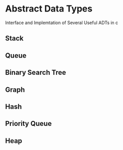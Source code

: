 # Abstract Data Types
Interface and Implemtation of Several Useful ADTs in c
## Stack
## Queue
## Binary Search Tree
## Graph
## Hash
## Priority Queue
## Heap

